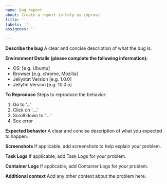 ```yaml
---
name: Bug report
about: Create a report to help us improve
title: ''
labels: ''
assignees: ''

---
```


**Describe the bug**
A clear and concise description of what the bug is.

**Environment Details (please complete the following information):**
 - OS: [e.g. Ubuntu]
 - Browser [e.g. chrome, Mozilla]
 - Jellystat Version [e.g. 1.0.0]
 - Jellyfin Version [e.g. 10.0.5]


**To Reproduce**
Steps to reproduce the behavior:
1. Go to '...'
2. Click on '....'
3. Scroll down to '....'
4. See error

**Expected behavior**
A clear and concise description of what you expected to happen.

**Screenshots**
If applicable, add screenshots to help explain your problem.

**Task Logs**
If applicable, add Task Logs for your problem.

**Container Logs**
If applicable, add Container Logs for your problem.


**Additional context**
Add any other context about the problem here.

